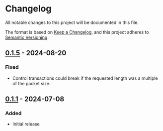 # Changelog
All notable changes to this project will be documented in this file.

The format is based on [Keep a Changelog](https://keepachangelog.com/en/1.1.0/),
and this project adheres to [Semantic Versioning](https://semver.org/spec/v2.0.0.html).

<!--
## [Unreleased]
-->

## [0.1.5] - 2024-08-20
### Fixed
- Control transactions could break if the requested length was a multiple of the packet size.

## [0.1.1] - 2024-07-08
### Added
- Initial release

[Unreleased]: https://github.com/greatscottgadgets/cynthion/compare/0.1.5...HEAD
[0.1.5]: https://github.com/greatscottgadgets/cynthion/compare/0.1.4...0.1.5
[0.1.1]: https://github.com/greatscottgadgets/cynthion/releases/tag/0.1.1
